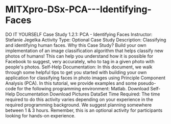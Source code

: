 # MITXpro-DSx-PCA---Identifying-Faces
DO IT YOURSELF Case Study 1.2.1: PCA - Identifying Faces Instructor: Stefanie Jegelka Activity Type: Optional  Case Study Description: Classifying and identifying human faces. Why this Case Study? Build your own implementation of an image classification algorithm that helps classify new photos of humans! This can help you understand how it is possible for Facebook to suggest, very accurately, who to tag in a given photo with people's photos. Self-Help Documentation: In this document, we walk through some helpful tips to get you started with building your own application for classifying faces in photo images using Principle Component Analysis (PCA). In this tutorial, we provide examples and some pseudo-code for the following programming environment: Matlab.  Download Self-Help Documentation  Download Pictures DataSet  Time Required: The time required to do this activity varies depending on your experience in the required programming background. We suggest planning somewhere between 1 &amp; 3 hours. Remember, this is an optional activity for participants looking for hands-on experience.
